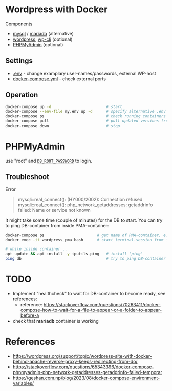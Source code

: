 # Wordpress with Docker
Components
- [mysql](https://hub.docker.com/_/mysql) / [mariadb](https://hub.docker.com/_/mariadb) (alternative)
- [wordpress](https://hub.docker.com/_/wordpress), [wp-cli](https://hub.docker.com/_/wordpress) (optional)
- [PHPMyAdmin](https://hub.docker.com/_/phpmyadmin) (optional)


## Settings
- [.env](./.env) - change examplary user-names/passwords, external WP-host
- [docker-compose.yml](./docker-compose.yml) - check external ports


## Operation
```sh
docker-compose up -d                        # start
docker-compose --env-file my.env up -d      # specify alternative .env file
docker-compose ps                           # check running containers
docker-compose pull                         # pull updated versions from dockerhub
docker-compose down                         # stop
```


# PHPMyAdmin
use "root" and [`DB_ROOT_PASSWORD`](./.env) to login.


## Troubleshoot
Error
> mysqli::real_connect(): (HY000/2002): Connection refused
> mysqli::real_connect(): php_network_getaddresses: getaddrinfo failed: Name or service not known

It might take some time (couple of minutes) for the DB to start. You can try to ping DB-container from inside PMA-container:
```sh
docker-compose ps                       # get name of PMA-container, e.g. 'wordpress_pma'
docker exec -it wordpress_pma bash      # start terminal-session from inside PMA-container

# while inside container ..
apt update && apt install -y iputils-ping   # install 'ping'
ping db                                     # try to ping DB-container
```


# TODO
- Implement "healthcheck" to wait for DB-container to become ready, see references:
  - reference: https://stackoverflow.com/questions/70263411/docker-compose-how-to-wait-for-a-file-to-appear-or-a-folder-to-appear-before-a
- check that **mariadb** container is working


# References
- https://wordpress.org/support/topic/wordpress-site-with-docker-behind-apache-reverse-proxy-keeps-redirecting-from-do/
- https://stackoverflow.com/questions/65343396/docker-compose-phpmyadmin-php-network-getaddresses-getaddrinfo-failed-temporar
- https://geshan.com.np/blog/2023/08/docker-compose-environment-variables/
